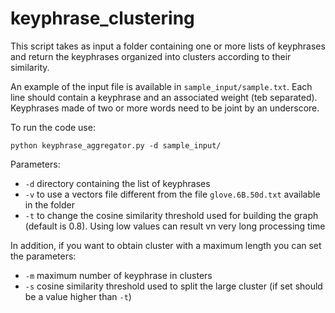 # keyphrase_clustering


This script takes as input a folder containing one or more lists of keyphrases and return the keyphrases organized into clusters according to their similarity.

An example of the input file is available in `sample_input/sample.txt`. Each line should contain a keyphrase and an associated weight (teb separated). Keyphrases made of two or more words need to be joint by an underscore.

To run the code use:
```
python keyphrase_aggregator.py -d sample_input/
```

Parameters:
* `-d`  directory containing the list of keyphrases
* `-v`  to use a vectors file different from the file `glove.6B.50d.txt` available in the folder
* `-t`  to change the cosine similarity threshold used for building the graph (default is 0.8). Using low values can result vn very long processing time

In addition, if you want to obtain cluster with a maximum length you can set the parameters:
* `-m`  maximum number of keyphrase in clusters
* `-s`  cosine similarity threshold used to split the large cluster (if set should be a value higher than `-t`)

